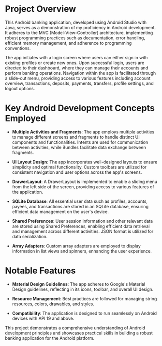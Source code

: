 # Project Overview

This Android banking application, developed using Android Studio with Java, serves as a demonstration of my proficiency in Android development. It adheres to the MVC (Model-View-Controller) architecture, implementing robust programming practices such as documentation, error handling, efficient memory management, and adherence to programming conventions.

The app initiates with a login screen where users can either sign in with existing profiles or create new ones. Upon successful login, users are directed to their dashboard, where they can manage their accounts and perform banking operations. Navigation within the app is facilitated through a slide-out menu, providing access to various features including account overview, transactions, deposits, payments, transfers, profile settings, and logout options.

# Key Android Development Concepts Employed

- **Multiple Activities and Fragments**: The app employs multiple activities to manage different screens and fragments to handle distinct UI components and functionalities. Intents are used for communication between activities, while Bundles facilitate data exchange between fragments.

- **UI Layout Design**: The app incorporates well-designed layouts to ensure simplicity and optimal functionality. Custom toolbars are utilized for consistent navigation and user options across the app's screens.

- **DrawerLayout**: A DrawerLayout is implemented to enable a sliding menu from the left side of the screen, providing access to various features of the application.

- **SQLite Database**: All essential user data such as profiles, accounts, payees, and transactions are stored in an SQLite database, ensuring efficient data management on the user's device.

- **Shared Preferences**: User session information and other relevant data are stored using Shared Preferences, enabling efficient data retrieval and management across different activities. JSON format is utilized for data serialization.

- **Array Adapters**: Custom array adapters are employed to display information in list views and spinners, enhancing the user experience.

# Notable Features

- **Material Design Guidelines**: The app adheres to Google's Material Design guidelines, reflecting in its icons, toolbar, and overall UI design.

- **Resource Management**: Best practices are followed for managing string resources, colors, drawables, and styles.

- **Compatibility**: The application is designed to run seamlessly on Android devices with API 19 and above.

This project demonstrates a comprehensive understanding of Android development principles and showcases practical skills in building a robust banking application for the Android platform.

